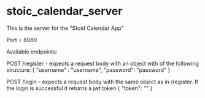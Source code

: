 # stoic_calendar_server

This is the server for the "Stoid Calendar App"


Port = 8080


Available endpoints:

POST /register - expects a request body with an object with of the following structure:
{
  "username" : "username", 
  "password": "password"
}

POST /login - expects a request body with the same object as in /register. If the login is successful it returns a jwt token
{
    "token": "<token>"
}
